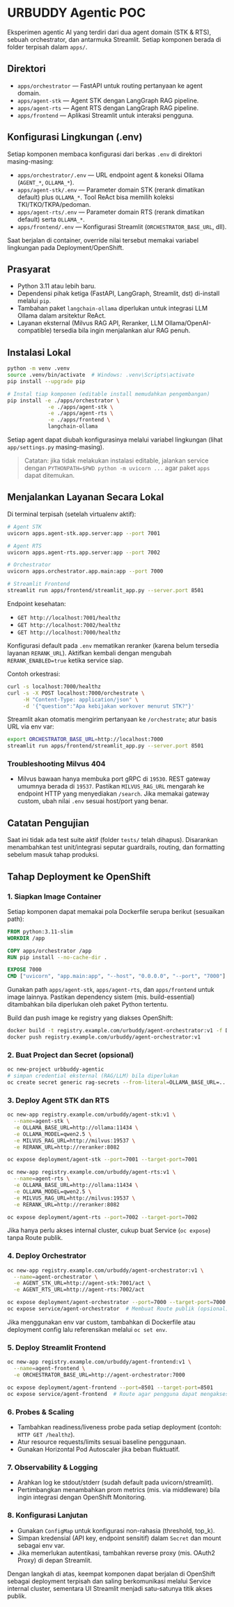 # URBUDDY Agentic POC

Eksperimen agentic AI yang terdiri dari dua agent domain (STK & RTS), sebuah orchestrator, dan antarmuka Streamlit. Setiap komponen berada di folder terpisah dalam `apps/`.

## Direktori

- `apps/orchestrator` &mdash; FastAPI untuk routing pertanyaan ke agent domain.
- `apps/agent-stk` &mdash; Agent STK dengan LangGraph RAG pipeline.
- `apps/agent-rts` &mdash; Agent RTS dengan LangGraph RAG pipeline.
- `apps/frontend` &mdash; Aplikasi Streamlit untuk interaksi pengguna.

## Konfigurasi Lingkungan (.env)

Setiap komponen membaca konfigurasi dari berkas `.env` di direktori masing-masing:

- `apps/orchestrator/.env` — URL endpoint agent & koneksi Ollama (`AGENT_*`, `OLLAMA_*`).
- `apps/agent-stk/.env` — Parameter domain STK (rerank dimatikan default) plus `OLLAMA_*`. Tool ReAct bisa memilih koleksi TKI/TKO/TKPA/pedoman.
- `apps/agent-rts/.env` — Parameter domain RTS (rerank dimatikan default) serta `OLLAMA_*`.
- `apps/frontend/.env` — Konfigurasi Streamlit (`ORCHESTRATOR_BASE_URL`, dll).

Saat berjalan di container, override nilai tersebut memakai variabel lingkungan pada Deployment/OpenShift.

## Prasyarat

- Python 3.11 atau lebih baru.
- Dependensi pihak ketiga (FastAPI, LangGraph, Streamlit, dst) di-install melalui `pip`.
- Tambahan paket `langchain-ollama` diperlukan untuk integrasi LLM Ollama dalam arsitektur ReAct.
- Layanan eksternal (Milvus RAG API, Reranker, LLM Ollama/OpenAI-compatible) tersedia bila ingin menjalankan alur RAG penuh.

## Instalasi Lokal

```bash
python -m venv .venv
source .venv/bin/activate  # Windows: .venv\Scripts\activate
pip install --upgrade pip

# Instal tiap komponen (editable install memudahkan pengembangan)
pip install -e ./apps/orchestrator \
             -e ./apps/agent-stk \
             -e ./apps/agent-rts \
             -e ./apps/frontend \
             langchain-ollama
```

Setiap agent dapat diubah konfigurasinya melalui variabel lingkungan (lihat `app/settings.py` masing-masing).

> Catatan: jika tidak melakukan instalasi editable, jalankan service dengan `PYTHONPATH=$PWD python -m uvicorn ...` agar paket `apps` dapat ditemukan.

## Menjalankan Layanan Secara Lokal

Di terminal terpisah (setelah virtualenv aktif):

```bash
# Agent STK
uvicorn apps.agent-stk.app.server:app --port 7001

# Agent RTS
uvicorn apps.agent-rts.app.server:app --port 7002

# Orchestrator
uvicorn apps.orchestrator.app.main:app --port 7000

# Streamlit Frontend
streamlit run apps/frontend/streamlit_app.py --server.port 8501
```

Endpoint kesehatan:

- `GET http://localhost:7001/healthz`
- `GET http://localhost:7002/healthz`
- `GET http://localhost:7000/healthz`

Konfigurasi default pada `.env` mematikan reranker (karena belum tersedia layanan `RERANK_URL`). Aktifkan kembali dengan mengubah `RERANK_ENABLED=true` ketika service siap.

Contoh orkestrasi:

```bash
curl -s localhost:7000/healthz
curl -s -X POST localhost:7000/orchestrate \
     -H "Content-Type: application/json" \
     -d '{"question":"Apa kebijakan workover menurut STK?"}'
```

Streamlit akan otomatis mengirim pertanyaan ke `/orchestrate`; atur basis URL via env var:

```bash
export ORCHESTRATOR_BASE_URL=http://localhost:7000
streamlit run apps/frontend/streamlit_app.py --server.port 8501
```

### Troubleshooting Milvus 404

- Milvus bawaan hanya membuka port gRPC di `19530`. REST gateway umumnya berada di `19537`. Pastikan `MILVUS_RAG_URL` mengarah ke endpoint HTTP yang menyediakan `/search`. Jika memakai gateway custom, ubah nilai `.env` sesuai host/port yang benar.

## Catatan Pengujian

Saat ini tidak ada test suite aktif (folder `tests/` telah dihapus). Disarankan menambahkan test unit/integrasi seputar guardrails, routing, dan formatting sebelum masuk tahap produksi.

## Tahap Deployment ke OpenShift

### 1. Siapkan Image Container

Setiap komponen dapat memakai pola Dockerfile serupa berikut (sesuaikan path):

```dockerfile
FROM python:3.11-slim
WORKDIR /app

COPY apps/orchestrator /app
RUN pip install --no-cache-dir .

EXPOSE 7000
CMD ["uvicorn", "app.main:app", "--host", "0.0.0.0", "--port", "7000"]
```

Gunakan path `apps/agent-stk`, `apps/agent-rts`, dan `apps/frontend` untuk image lainnya. Pastikan dependency sistem (mis. build-essential) ditambahkan bila diperlukan oleh paket Python tertentu.

Build dan push image ke registry yang diakses OpenShift:

```bash
docker build -t registry.example.com/urbuddy/agent-orchestrator:v1 -f Dockerfile.orchestrator .
docker push registry.example.com/urbuddy/agent-orchestrator:v1
```

### 2. Buat Project dan Secret (opsional)

```bash
oc new-project urbbuddy-agentic
# simpan credential eksternal (RAG/LLM) bila diperlukan
oc create secret generic rag-secrets --from-literal=OLLAMA_BASE_URL=... --from-literal=MILVUS_RAG_URL=...
```

### 3. Deploy Agent STK dan RTS

```bash
oc new-app registry.example.com/urbuddy/agent-stk:v1 \
  --name=agent-stk \
  -e OLLAMA_BASE_URL=http://ollama:11434 \
  -e OLLAMA_MODEL=qwen2.5 \
  -e MILVUS_RAG_URL=http://milvus:19537 \
  -e RERANK_URL=http://reranker:8082

oc expose deployment/agent-stk --port=7001 --target-port=7001

oc new-app registry.example.com/urbuddy/agent-rts:v1 \
  --name=agent-rts \
  -e OLLAMA_BASE_URL=http://ollama:11434 \
  -e OLLAMA_MODEL=qwen2.5 \
  -e MILVUS_RAG_URL=http://milvus:19537 \
  -e RERANK_URL=http://reranker:8082

oc expose deployment/agent-rts --port=7002 --target-port=7002
```

Jika hanya perlu akses internal cluster, cukup buat Service (`oc expose`) tanpa Route publik.

### 4. Deploy Orchestrator

```bash
oc new-app registry.example.com/urbuddy/agent-orchestrator:v1 \
  --name=agent-orchestrator \
  -e AGENT_STK_URL=http://agent-stk:7001/act \
  -e AGENT_RTS_URL=http://agent-rts:7002/act

oc expose deployment/agent-orchestrator --port=7000 --target-port=7000
oc expose service/agent-orchestrator  # Membuat Route publik (opsional)
```

Jika menggunakan env var custom, tambahkan di Dockerfile atau deployment config lalu referensikan melalui `oc set env`.

### 5. Deploy Streamlit Frontend

```bash
oc new-app registry.example.com/urbuddy/agent-frontend:v1 \
  --name=agent-frontend \
  -e ORCHESTRATOR_BASE_URL=http://agent-orchestrator:7000

oc expose deployment/agent-frontend --port=8501 --target-port=8501
oc expose service/agent-frontend  # Route agar pengguna dapat mengakses UI
```

### 6. Probes & Scaling

- Tambahkan readiness/liveness probe pada setiap deployment (contoh: `HTTP GET /healthz`).
- Atur resource requests/limits sesuai baseline penggunaan.
- Gunakan Horizontal Pod Autoscaler jika beban fluktuatif.

### 7. Observability & Logging

- Arahkan log ke stdout/stderr (sudah default pada uvicorn/streamlit).
- Pertimbangkan menambahkan prom metrics (mis. via middleware) bila ingin integrasi dengan OpenShift Monitoring.

### 8. Konfigurasi Lanjutan

- Gunakan `ConfigMap` untuk konfigurasi non-rahasia (threshold, top_k).
- Simpan kredensial (API key, endpoint sensitif) dalam `Secret` dan mount sebagai env var.
- Jika memerlukan autentikasi, tambahkan reverse proxy (mis. OAuth2 Proxy) di depan Streamlit.

Dengan langkah di atas, keempat komponen dapat berjalan di OpenShift sebagai deployment terpisah dan saling berkomunikasi melalui Service internal cluster, sementara UI Streamlit menjadi satu-satunya titik akses publik.
